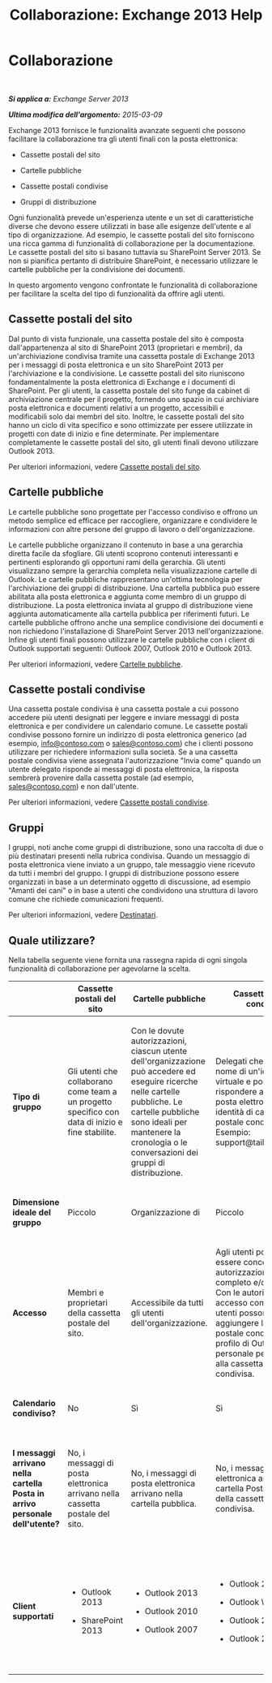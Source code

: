 ﻿---
title: 'Collaborazione: Exchange 2013 Help'
TOCTitle: Collaborazione
ms:assetid: f45c1be1-2a66-4610-a28d-4adc6d212769
ms:mtpsurl: https://technet.microsoft.com/it-it/library/JJ218725(v=EXCHG.150)
ms:contentKeyID: 50482043
ms.date: 05/22/2018
mtps_version: v=EXCHG.150
ms.translationtype: MT
---

# Collaborazione

 

_**Si applica a:** Exchange Server 2013_

_**Ultima modifica dell'argomento:** 2015-03-09_

Exchange 2013 fornisce le funzionalità avanzate seguenti che possono facilitare la collaborazione tra gli utenti finali con la posta elettronica:

  - Cassette postali del sito

  - Cartelle pubbliche

  - Cassette postali condivise

  - Gruppi di distribuzione

Ogni funzionalità prevede un'esperienza utente e un set di caratteristiche diverse che devono essere utilizzati in base alle esigenze dell'utente e al tipo di organizzazione. Ad esempio, le cassette postali del sito forniscono una ricca gamma di funzionalità di collaborazione per la documentazione. Le cassette postali del sito si basano tuttavia su SharePoint Server 2013. Se non si pianifica pertanto di distribuire SharePoint, è necessario utilizzare le cartelle pubbliche per la condivisione dei documenti.

In questo argomento vengono confrontate le funzionalità di collaborazione per facilitare la scelta del tipo di funzionalità da offrire agli utenti.

## Cassette postali del sito

Dal punto di vista funzionale, una cassetta postale del sito è composta dall'appartenenza al sito di SharePoint 2013 (proprietari e membri), da un'archiviazione condivisa tramite una cassetta postale di Exchange 2013 per i messaggi di posta elettronica e un sito SharePoint 2013 per l'archiviazione e la condivisione. Le cassette postali del sito riuniscono fondamentalmente la posta elettronica di Exchange e i documenti di SharePoint. Per gli utenti, la cassetta postale del sito funge da cabinet di archiviazione centrale per il progetto, fornendo uno spazio in cui archiviare posta elettronica e documenti relativi a un progetto, accessibili e modificabili solo dai membri del sito. Inoltre, le cassette postali del sito hanno un ciclo di vita specifico e sono ottimizzate per essere utilizzate in progetti con date di inizio e fine determinate. Per implementare completamente le cassette postali del sito, gli utenti finali devono utilizzare Outlook 2013.

Per ulteriori informazioni, vedere [Cassette postali del sito](site-mailboxes-exchange-2013-help.md).

## Cartelle pubbliche

Le cartelle pubbliche sono progettate per l'accesso condiviso e offrono un metodo semplice ed efficace per raccogliere, organizzare e condividere le informazioni con altre persone del gruppo di lavoro o dell'organizzazione.

Le cartelle pubbliche organizzano il contenuto in base a una gerarchia diretta facile da sfogliare. Gli utenti scoprono contenuti interessanti e pertinenti esplorando gli opportuni rami della gerarchia. Gli utenti visualizzano sempre la gerarchia completa nella visualizzazione cartelle di Outlook. Le cartelle pubbliche rappresentano un'ottima tecnologia per l'archiviazione dei gruppi di distribuzione. Una cartella pubblica può essere abilitata alla posta elettronica e aggiunta come membro di un gruppo di distribuzione. La posta elettronica inviata al gruppo di distribuzione viene aggiunta automaticamente alla cartella pubblica per riferimenti futuri. Le cartelle pubbliche offrono anche una semplice condivisione dei documenti e non richiedono l'installazione di SharePoint Server 2013 nell'organizzazione. Infine gli utenti finali possono utilizzare le cartelle pubbliche con i client di Outlook supportati seguenti: Outlook 2007, Outlook 2010 e Outlook 2013.

Per ulteriori informazioni, vedere [Cartelle pubbliche](public-folders-exchange-2013-help.md).

## Cassette postali condivise

Una cassetta postale condivisa è una cassetta postale a cui possono accedere più utenti designati per leggere e inviare messaggi di posta elettronica e per condividere un calendario comune. Le cassette postali condivise possono fornire un indirizzo di posta elettronica generico (ad esempio, info@contoso.com o sales@contoso.com) che i clienti possono utilizzare per richiedere informazioni sulla società. Se a una cassetta postale condivisa viene assegnata l'autorizzazione "Invia come" quando un utente delegato risponde ai messaggi di posta elettronica, la risposta sembrerà provenire dalla cassetta postale (ad esempio, sales@contoso.com) e non dall'utente.

Per ulteriori informazioni, vedere [Cassette postali condivise](shared-mailboxes-exchange-2013-help.md).

## Gruppi

I gruppi, noti anche come gruppi di distribuzione, sono una raccolta di due o più destinatari presenti nella rubrica condivisa. Quando un messaggio di posta elettronica viene inviato a un gruppo, tale messaggio viene ricevuto da tutti i membri del gruppo. I gruppi di distribuzione possono essere organizzati in base a un determinato oggetto di discussione, ad esempio "Amanti dei cani" o in base a utenti che condividono una struttura di lavoro comune che richiede comunicazioni frequenti.

Per ulteriori informazioni, vedere [Destinatari](recipients-exchange-2013-help.md).

## Quale utilizzare?

Nella tabella seguente viene fornita una rassegna rapida di ogni singola funzionalità di collaborazione per agevolarne la scelta.


<table>
<colgroup>
<col style="width: 20%" />
<col style="width: 20%" />
<col style="width: 20%" />
<col style="width: 20%" />
<col style="width: 20%" />
</colgroup>
<thead>
<tr class="header">
<th> </th>
<th>Cassette postali del sito</th>
<th>Cartelle pubbliche</th>
<th>Cassette postali condivise</th>
<th>Gruppi</th>
</tr>
</thead>
<tbody>
<tr class="odd">
<td><p><strong>Tipo di gruppo</strong></p></td>
<td><p>Gli utenti che collaborano come team a un progetto specifico con data di inizio e fine stabilite.</p></td>
<td><p>Con le dovute autorizzazioni, ciascun utente dell'organizzazione può accedere ed eseguire ricerche nelle cartelle pubbliche. Le cartelle pubbliche sono ideali per mantenere la cronologia o le conversazioni dei gruppi di distribuzione.</p></td>
<td><p>Delegati che lavorano a nome di un'identità virtuale e possono rispondere ai messaggi di posta elettronica come identità di cassetta postale condivisa. Esempio: support@tailspintoys.com</p></td>
<td><p>Gli utenti che devono inviare messaggi di posta elettronica a un gruppo di destinatari con interessi o caratteristiche comuni.</p></td>
</tr>
<tr class="even">
<td><p><strong>Dimensione ideale del gruppo</strong></p></td>
<td><p>Piccolo</p></td>
<td><p>Organizzazione di</p></td>
<td><p>Piccolo</p></td>
<td><p>Organizzazione di</p></td>
</tr>
<tr class="odd">
<td><p><strong>Accesso</strong></p></td>
<td><p>Membri e proprietari della cassetta postale del sito.</p></td>
<td><p>Accessibile da tutti gli utenti dell'organizzazione.</p></td>
<td><p>Agli utenti possono essere concesse le autorizzazioni di accesso completo e/o Invia come. Con le autorizzazioni di accesso completo, gli utenti possono anche aggiungere la cassetta postale condivisa al profilo di Outlook personale per accedere alla cassetta postale condivisa.</p></td>
<td><p>Per i gruppi di distribuzione, i membri devono essere aggiunti manualmente. Per i gruppi di distribuzione dinamici, i membri vengono aggiunti in base ai criteri di filtro.</p></td>
</tr>
<tr class="even">
<td><p><strong>Calendario condiviso?</strong></p></td>
<td><p>No</p></td>
<td><p>Sì</p></td>
<td><p>Sì</p></td>
<td><p>No</p></td>
</tr>
<tr class="odd">
<td><p><strong>I messaggi arrivano nella cartella Posta in arrivo personale dell'utente?</strong></p></td>
<td><p>No, i messaggi di posta elettronica arrivano nella cassetta postale del sito.</p></td>
<td><p>No, i messaggi di posta elettronica arrivano nella cartella pubblica.</p></td>
<td><p>No, i messaggi di posta elettronica arrivano nella cartella Posta in arrivo della cassetta postale condivisa.</p></td>
<td><p>Sì. Sì, i messaggi di posta elettronica arrivano nella cartella Posta in arrivo di un membro del gruppo di distribuzione.</p></td>
</tr>
<tr class="even">
<td><p><strong>Client supportati</strong></p></td>
<td><ul>
<li><p>Outlook 2013</p></li>
<li><p>SharePoint 2013</p></li>
</ul></td>
<td><ul>
<li><p>Outlook 2013</p></li>
<li><p>Outlook 2010</p></li>
<li><p>Outlook 2007</p></li>
</ul></td>
<td><ul>
<li><p>Outlook 2013</p></li>
<li><p>Outlook Web App</p></li>
<li><p>Outlook 2010</p></li>
<li><p>Outlook 2007</p></li>
</ul></td>
<td><ul>
<li><p>Outlook 2013</p></li>
<li><p>Outlook Web App</p></li>
<li><p>Outlook 2010</p></li>
<li><p>Outlook 2007</p></li>
</ul></td>
</tr>
</tbody>
</table>

